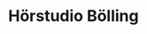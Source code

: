 ---
title: "Hörstudio Bölling"
url: /petershagen/hoerstudio-boelling-bahnhofstrasse/
shop: Hörgeräte
---
